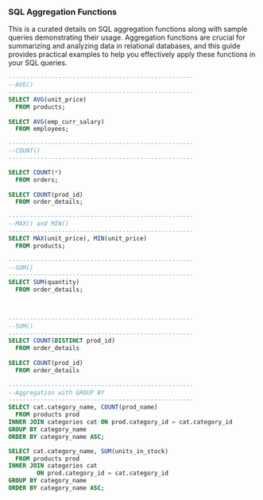 ### SQL Aggregation Functions
This is a curated details on SQL aggregation functions along with sample queries demonstrating their usage. Aggregation functions are crucial for summarizing and analyzing data in relational databases, and this guide provides practical examples to help you effectively apply these functions in your SQL queries.


```sql
----------------------------------------------------
--AVG()
----------------------------------------------------
SELECT AVG(unit_price)
  FROM products;
  
SELECT AVG(emp_curr_salary)
  FROM employees;

----------------------------------------------------
--COUNT()
----------------------------------------------------

SELECT COUNT(*)
  FROM orders;
  
SELECT COUNT(prod_id)
  FROM order_details;

----------------------------------------------------
--MAX() and MIN()
----------------------------------------------------
SELECT MAX(unit_price), MIN(unit_price)
  FROM products;

----------------------------------------------------
--SUM()
----------------------------------------------------
SELECT SUM(quantity)
  FROM order_details;
  
  

----------------------------------------------------
--SUM()
----------------------------------------------------
SELECT COUNT(DISTINCT prod_id)
  FROM order_details
  
SELECT COUNT(prod_id)
  FROM order_details
  
----------------------------------------------------
--Aggregation with GROUP BY
----------------------------------------------------
SELECT cat.category_name, COUNT(prod_name)
  FROM products prod
INNER JOIN categories cat ON prod.category_id = cat.category_id
GROUP BY category_name
ORDER BY category_name ASC;

SELECT cat.category_name, SUM(units_in_stock)
  FROM products prod
INNER JOIN categories cat 
		ON prod.category_id = cat.category_id
GROUP BY category_name
ORDER BY category_name ASC;

```
